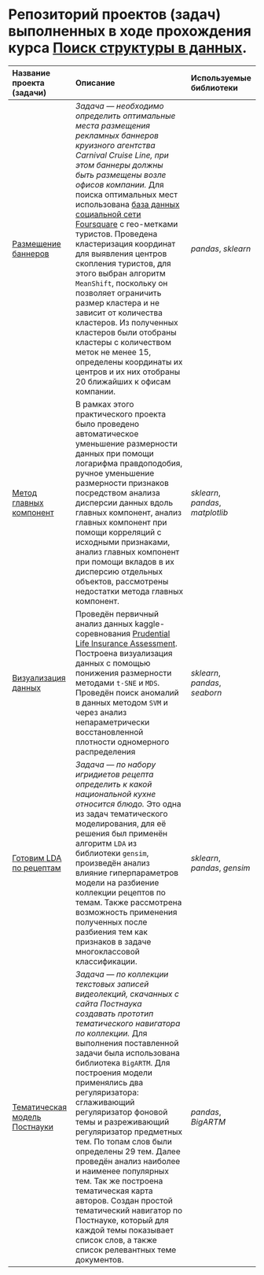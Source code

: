 # Репозиторий проектов (задач) выполненных в ходе прохождения курса [Поиск структуры в данных](https://www.coursera.org/learn/unsupervised-learning?specialization=machine-learning-data-analysis).

| Название проекта (задачи) | Описание | Используемые библиотеки | 
| :---------------------- | :---------------------- | :---------------------- |
| [Размещение баннеров]()|*Задача — необходимо определить оптимальные места размещения рекламных баннеров круизного агентства Carnival Cruise Line, при этом баннеры должны быть размещены возле офисов компании.* Для поиска оптимальных мест использована [база данных социальной сети Foursquare](https://archive.org/details/201309_foursquare_dataset_umn) с гео-метками туристов. Проведена кластеризация координат для выявления центров скопления туристов, для этого выбран алгоритм `MeanShift`, поскольку он позволяет ограничить размер кластера и не зависит от количества кластеров. Из полученных кластеров были отобраны кластеры с количеством меток не менее 15, определены координаты их центров и их них отобраны 20 ближайших к офисам компании.| *pandas*, *sklearn*|
|[Метод главных компонент]()|В рамках этого практического проекта было проведено автоматическое уменьшение размерности данных при помощи логарифма правдоподобия, ручное уменьшение размерности признаков посредством анализа дисперсии данных вдоль главных компонент, анализ главных компонент при помощи корреляций с исходными признаками, анализ главных компонент при помощи вкладов в их дисперсию отдельных объектов, рассмотрены недостатки метода главных компонент.| *sklearn*, *pandas*, *matplotlib*|
|[Визуализация данных]()|Проведён первичный анализ данных kaggle-соревнования [Prudential Life Insurance Assessment](https://www.kaggle.com/c/prudential-life-insurance-assessment). Построена визуализация данных с помощью понижения размерности методами `t-SNE` и `MDS`. Проведён поиск аномалий в данных методом `SVM` и через анализ непараметрически восстановленной плотности одномерного распределения| *sklearn*, *pandas*, *seaborn*|
|[Готовим LDA по рецептам]()|*Задача —  по набору игридиетов рецепта определить к какой национальной кухне относится блюдо.* Это одна из задач тематического моделирования, для её решения был применён алгоритм `LDA` из библиотеки `gensim`, произведён анализ влияние гиперпараметров модели на разбиение коллекции рецептов по темам. Также рассмотрена возможность применения полученных после разбиения тем как признаков в задаче многоклассовой классификации.|*sklearn*, *pandas*, *gensim*|
|[Тематическая модель Постнауки]()|*Задача — по коллекции текстовых записей видеолекций, скачанных с сайта Постнаука создавать прототип тематического навигатора по коллекции.* Для выполнения поставленной задачи была использована библиотека `BigARTM`. Для построения модели применялись два регуляризатора: сглаживающий регуляризатор фоновой темы и разреживающий регуляризатор предметных тем. По топам слов были определены 29 тем. Далее проведён анализ наиболее и наименее популярных тем. Так же построена тематическая карта авторов. Создан простой тематический навигатор по Постнауке, который для каждой темы показывает список слов, а также список релевантных теме документов.| *pandas*, *BigARTM*|